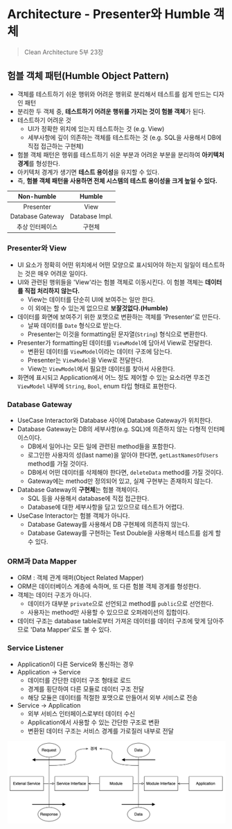 # Architecture - Presenter와 Humble 객체

> Clean Architecture 5부 23장

## 험블 객체 패턴(Humble Object Pattern)

- 객체를 테스트하기 쉬운 행위와 어려운 행위로 분리해서 테스트를 쉽게 만드는 디자인 패턴
- 분리한 두 객체 중, **테스트하기 어려운 행위를 가지는 것이 험블 객체**가 된다.
- 테스트하기 어려운 것
    - UI가 정확한 위치에 있는지 테스트하는 것 (e.g. View)
    - 세부사항에 깊이 의존하는 객체를 테스트하는 것 (e.g. SQL을 사용해서 DB에 직접 접근하는 구현체)
- 험블 객체 패턴은 행위를 테스트하기 쉬운 부분과 어려운 부분을 분리하여 **아키텍처 경계**를 형성한다.
- 아키텍처 경계가 생기면 **테스트 용이성**을 유지할 수 있다.
- 즉, **험블 객체 패턴을 사용하면 전체 시스템의 테스트 용이성을 크게 높일 수 있다.**

| Non-humble | Humble |
| :--------: | :----: |
| Presenter | View |
| Database Gateway | Database Impl. |
| 추상 인터페이스 | 구현체 |

### Presenter와 View

- UI 요소가 정확히 어떤 위치에서 어떤 모양으로 표시되어야 하는지 일일이 테스트하는 것은 매우 어려운 일이다.
- UI와 관련된 행위들을 'View'라는 험블 객체로 이동시킨다. 이 험블 객체는 **데이터를 직접 처리하지 않는다.**
    - View는 데이터를 단순히 UI에 보여주는 일만 한다.
    - 이 외에는 할 수 있는게 없으므로 **보잘것없다.(Humble)**
- 데이터를 화면에 보여주기 위한 포맷으로 변환하는 객체를 'Presenter'로 만든다.
    - 날짜 데이터를 `Date` 형식으로 받는다.
    - Presenter는 이것을 formatting된 문자열(`String`) 형식으로 변환한다.
- Presenter가 formatting된 데이터를 `ViewModel`에 담아서 View로 전달한다.
    - 변환된 데이터를 `ViewModel`이라는 데이터 구조에 담는다.
    - Presenter는 `ViewModel`을 View로 전달한다.
    - View는 `ViewModel`에서 필요한 데이터를 찾아서 사용한다.
- 화면에 표시되고 Application에서 어느 정도 제어할 수 있는 요소라면 무조건 `ViewModel` 내부에 `String`, `Bool`, enum 타입 형태로 표현한다.

### Database Gateway

- UseCase Interactor와 Database 사이에 Database Gateway가 위치한다.
- Database Gateway는 DB의 세부사항(e.g. SQL)에 의존하지 않는 다형적 인터페이스이다.
    - DB에서 일어나는 모든 일에 관련된 method들을 포함한다.
    - 로그인한 사용자의 성(last name)을 알아야 한다면, `getLastNamesOfUsers` method를 가질 것이다.
    - DB에서 어떤 데이터를 삭제해야 한다면, `deleteData` method를 가질 것이다.
    - Gateway에는 method만 정의되어 있고, 실제 구현부는 존재하지 않는다.
- Database Gateway의 **구현체**는 험블 객체이다.
    - SQL 등을 사용해서 database에 직접 접근한다.
    - Database에 대한 세부사항을 담고 있으므로 테스트가 어렵다.
- UseCase Interactor는 험블 객체가 아니다.
    - Database Gateway를 사용해서 DB 구현체에 의존하지 않는다.
    - Database Gateway를 구현하는 Test Double을 사용해서 테스트를 쉽게 할 수 있다.

### ORM과 Data Mapper

- ORM : 객체 관계 매퍼(Object Related Mapper)
- ORM은 데이터베이스 계층에 속하며, 또 다른 험블 객체 경계를 형성한다.
- 객체는 데이터 구조가 아니다.
    - 데이터가 대부분 `private`으로 선언되고 method를 `public`으로 선언한다.
    - 사용자는 method만 사용할 수 있으므로 오퍼레이션의 집합이다.
- 데이터 구조는 database table로부터 가져온 데이터를 데이터 구조에 맞게 담아주므로 'Data Mapper'로도 볼 수 있다.

### Service Listener

- Application이 다른 Service와 통신하는 경우
- Application -> Service
    - 데이터를 간단한 데이터 구조 형태로 로드
    - 경계를 횡단하여 다른 모듈로 데이터 구조 전달
    - 해당 모듈은 데이터를 적절한 포맷으로 만들어서 외부 서비스로 전송
- Service -> Application
    - 외부 서비스 인터페이스로부터 데이터 수신
    - Application에서 사용할 수 있는 간단한 구조로 변환
    - 변환된 데이터 구조는 서비스 경계를 가로질러 내부로 전달


<p align="center"><img src="img/architecture-humble-service-listener.png" width="600"></p>